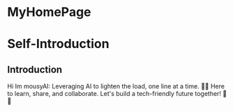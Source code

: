 # MyHomePage

# Self-Introduction  
  
## Introduction  
Hi Im mousyAI: Leveraging AI to lighten the load, one line at a time. 🤖🧱 Here to learn, share, and collaborate. Let's build a tech-friendly future together! 🤝🌈
